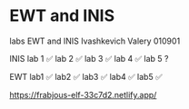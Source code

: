 # EWT and INIS
labs EWT and INIS Ivashkevich Valery 010901

INIS
lab 1 ✅
lab 2 ✅
lab 3 ✅
lab 4 ✅
lab 5  ?

EWT
lab1  ✅
lab2  ✅
lab3  ✅
lab4  ✅
lab5  ✅

https://frabjous-elf-33c7d2.netlify.app/
